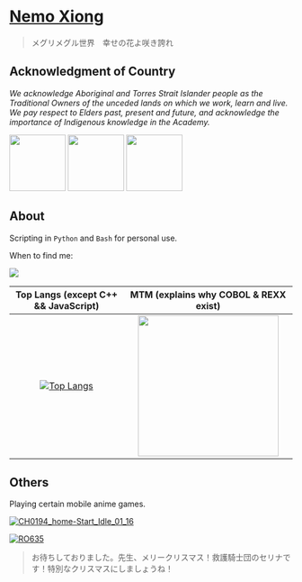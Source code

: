 <!--### Hi there 👋

**xiongnemo/xiongnemo** is a ✨ _special_ ✨ repository because its `README.md` (this file) appears on your GitHub profile.

Here are some ideas to get you started:

- 🔭 I’m currently working on ...
- 🌱 I’m currently learning ...
- 👯 I’m looking to collaborate on ...
- 🤔 I’m looking for help with ...
- 💬 Ask me about ...
- 📫 How to reach me: ...
- 😄 Pronouns: ...
- ⚡ Fun fact: ...
-->

# [Nemo Xiong](https://github.com/xiongnemo)

> メグリメグル世界　幸せの花よ咲き誇れ

## Acknowledgment of Country

*We acknowledge Aboriginal and Torres Strait Islander people as the Traditional Owners of the unceded lands on which we work, learn and live. We pay respect to Elders past, present and future, and acknowledge the importance of Indigenous knowledge in the Academy.*

<img src="https://github.com/xiongnemo/xiongnemo/assets/38759782/f1431a2a-1e8a-4751-88b6-5dc5066c4594" width="100">
<img src="https://github.com/xiongnemo/xiongnemo/assets/38759782/a902d745-94f4-4d82-a587-bb3e34c2b052" width="100">
<img src="https://github.com/xiongnemo/xiongnemo/assets/38759782/4a3144d8-72c8-4f61-87fb-a282fefd09c5" width="100">

## About

Scripting in `Python` and `Bash` for personal use.

When to find me:

[![](https://github-profile-summary-cards.vercel.app/api/cards/productive-time?username=xiongnemo&utcOffset=11)](https://github.com/xiongnemo/)

|Top Langs (except C++ && JavaScript)|MTM (explains why COBOL & REXX exist)|
| :-: | :-: |
|[![Top Langs](https://github-readme-stats-git-masterrstaa-rickstaa.vercel.app/api/top-langs/?username=xiongnemo&langs_count=20&layout=compact&hide=c%2B%2B,html,css,javascript)](https://github.com/xiongnemo/)|[<img src="https://images.youracclaim.com/images/0f804e77-5da0-40b2-b343-f6ea58c48f9d/MTM_Level_3.png" width="250" height="250" />](https://www.youracclaim.com/badges/54e69a9b-d4f6-43b3-be45-eb9d94bc6673)|

## Others

Playing certain mobile anime games.

[![CH0194_home-Start_Idle_01_16](https://user-images.githubusercontent.com/38759782/233515332-690d1e28-61c6-40e6-ad4f-328528e09a45.png)](https://bluearchive.fandom.com/wiki/Sumi_Serina_(Christmas_ver.))

[![RO635](https://github.com/user-attachments/assets/477d95ef-36ba-4fcb-93bf-7b3e2de17aad)](https://iopwiki.com/wiki/RO635)


> お待ちしておりました。先生、メリークリスマス！救護騎士団のセリナです！特別なクリスマスにしましょうね！


